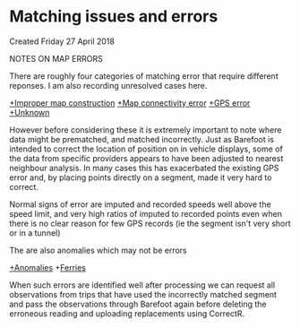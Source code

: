 # Matching issues and errors
Created Friday 27 April 2018

NOTES ON MAP ERRORS

There are roughly four categories of matching error that require different reponses. I am also recording unresolved cases here.

[+Improper map construction](./Matching_issues_and_errors/Improper_map_construction.md)
[+Map connectivity error](./Matching_issues_and_errors/Map_connectivity_error.md)
[+GPS error](./Matching_issues_and_errors/GPS_error.md)
[+Unknown](./Matching_issues_and_errors/Unknown.md)

However before considering these it is extremely important to note where data might be prematched, and matched incorrectly. Just as Barefoot is intended to correct the location of position on in vehicle displays, some of the data from specific providers appears to have been adjusted to nearest neighbour analysis. In many cases this has exacerbated the existing GPS error and, by placing points directly on a segment, made it very hard to correct.

Normal signs of error are imputed and recorded speeds well above the speed limit, and very high ratios of imputed to recorded points even when there is no clear reason for few GPS records (ie the segment isn't very short or in a tunnel)

The are also anomalies which may not be errors

[+Anomalies](./Matching_issues_and_errors/Anomalies.md)
+[Ferries](./Ferries.md)


When such errors are identified well after processing we can request all observations from trips that have used the incorrectly matched segment and pass the observations through Barefoot again before deleting the erroneous reading and uploading replacements using CorrectR.


